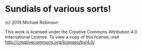 # Sundials of various sorts!

(c) 2019 Michael Robinson

This work is licensed under the Creative Commons Attribution 4.0 International License. 
To view a copy of this license, visit http://creativecommons.org/licenses/by/4.0/


